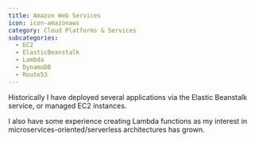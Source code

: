 ```yaml
---
title: Amazon Web Services
icon: icon-amazonaws
category: Cloud Platforms & Services
subcategories:
  - EC2
  - ElasticBeanstalk
  - Lambda
  - DynamoDB
  - Route53
---
```

Historically I have deployed several applications via the Elastic Beanstalk service, or managed EC2 instances.

I also have some experience creating Lambda functions as my interest in microservices-oriented/serverless architectures has grown.
